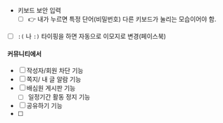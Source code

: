 - 키보드 보안 입력
	- [ ] 👉 내가 누르면 특정 단어(비밀번호) 다른 키보드가 눌리는 모습이어야 함.

- [ ] `:(` 나 `:)` 타이핑을 하면 자동으로 이모지로 변경(페이스북)

#### 커뮤니티에서
- [ ] 작성자/회원 차단 기능
- [ ] 쪽지/ 내 글 알람 기능
- [ ] 배심원 게시판 기능
	- [ ] 일정기간 활동 정지 기능
- [ ] 공유하기 기능
- [ ] 